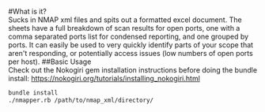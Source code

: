 #What is it?  
Sucks in NMAP xml files and spits out a formatted excel document. The sheets have a full breakdown of scan results for open ports, one with a comma separated ports list for condensed reporting, and one grouped by ports. It can easily be used to very quickly identify parts of your scope that aren't responding, or potentially access issues (low numbers of open ports per host).
##Basic Usage  
Check out the Nokogiri gem installation instructions before doing the bundle install: https://nokogiri.org/tutorials/installing_nokogiri.html
```bash
bundle install
./nmapper.rb /path/to/nmap_xml/directory/
```
